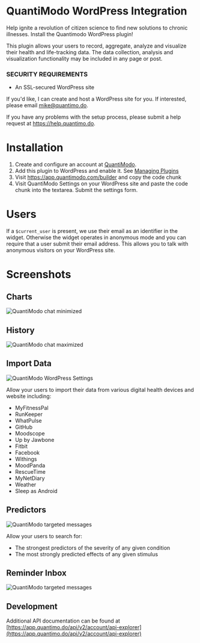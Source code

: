# QuantiModo WordPress Integration

Help ignite a revolution of citizen science to find new solutions to chronic illnesses.  Install the Quantimodo WordPress plugin!

This plugin allows your users to record, aggregate, analyze and visualize their health and life-tracking data.
The data collection, analysis and visualization functionality may be included in any page or post.

### SECURITY REQUIREMENTS

- An SSL-secured WordPress site

If you'd like, I can create and host a WordPress site for you.  If interested, please email mike@quantimo.do.

If you have any problems with the setup process, please submit a help request at https://help.quantimo.do.

# Installation

1. Create and configure an account at [QuantiModo](https://app.quantimodo.com/builder).
2. Add this plugin to WordPress and enable it. See [Managing Plugins](https://codex.wordpress.org/Managing_Plugins)
3. Visit https://app.quantimodo.com/builder and copy the code chunk
4. Visit QuantiModo Settings on your WordPress site and paste the code chunk into the textarea. Submit the settings form.

# Users

If a `$current_user` is present, we use their email as an identifier in the widget.
Otherwise the widget operates in anonymous mode and you can require that a user submit their email address. This allows you to talk with anonymous visitors on your WordPress site.

# Screenshots
## Charts
![QuantiModo chat minimized](https://raw.githubusercontent.com/Abolitionist-Project/QuantiModo-WordPress-Plugin/master/bar-chart-screenshot.jpg)

## History
![QuantiModo chat maximized](https://raw.githubusercontent.com/Abolitionist-Project/QuantiModo-WordPress-Plugin/master/history-screenshot.jpg)

## Import Data
![QuantiModo WordPress Settings](https://raw.githubusercontent.com/Abolitionist-Project/QuantiModo-WordPress-Plugin/master/import-data-screenshot.jpg)

Allow your users to import their data from various digital health devices and website including:
- MyFitnessPal
- RunKeeper
- WhatPulse
- GitHub
- Moodscope
- Up by Jawbone
- Fitbit
- Facebook
- Withings
- MoodPanda
- RescueTime
- MyNetDiary
- Weather
- Sleep as Android

## Predictors
![QuantiModo targeted messages](https://raw.githubusercontent.com/Abolitionist-Project/QuantiModo-WordPress-Plugin/master/predictors-screenshot.jpg)

Allow your users to search for:
- The strongest predictors of the severity of any given condition
- The most strongly predicted effects of any given stimulus

## Reminder Inbox
![QuantiModo targeted messages](https://raw.githubusercontent.com/Abolitionist-Project/QuantiModo-WordPress-Plugin/master/reminder-inbox-screenshot.jpg)

## Development

Additional API documentation can be found at [https://app.quantimo.do/api/v2/account/api-explorer](https://app.quantimo.do/api/v2/account/api-explorer)